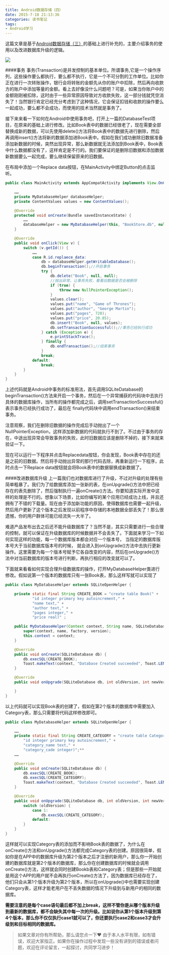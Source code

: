 ```yaml
---
title: Android数据存储（四）
date: 2015-7-18 21:13:36
categories: 读书笔记
tags: 
- Android学习
---
```


这篇文章是基于[Android数据存储（三）](/Android数据存储（三）/)的基础上进行补充的，主要介绍事务的使用以及改进数据库升级的逻辑。

![](http://upload-images.jianshu.io/upload_images/1917079-393f7c91935f519f.png?imageMogr2/auto-orient/strip%7CimageView2/2/w/1240)
<!-- more -->

####事务
事务(Transaction)是并发控制的基本单位。所谓事务,它是一个操作序列，这些操作要么都执行，要么都不执行，它是一个不可分割的工作单位。比如你正在进行一次转账操作，银行会将转账的金额先从你的账户中扣除，然后再向收款方的账户中添加等量的金额。看上去好像没什么问题吧？可是，如果当你账户中的金额刚刚被扣除，这时由于一些异常原因导致对方收款失败，这一部分钱就凭空消失了！当然银行肯定已经充分考虑到了这种情况，它会保证扣钱和收款的操作要么一起成功，要么都不会成功，而使用的技术当然就是事务了。

接下来来看一下如何在Android中使用事务吧，打开上一篇的DatabaseTest项目，在原来的基础上进行修改。比如Book表中的数据已经很老了，现在需要全部替换成新的数据，可以先使用delete()方法将Book表中的数据先进行删除，然后再调用insert()方法将新的数据添加进Book表中。假如在我们成功删除旧数据准备添加新数据的时候，突然出现异常，那么新数据就无法添加到Book表中，Book表中什么数据都没有了，这样肯定是不行的。我们要保证的是删除旧数据和添加数据新数据要么一起完成，要么继续保留原来的旧数据。

在布局中添加一个Replace data按钮，在MainActivity中绑定Button的点击监听。
```java
public class MainActivity extends AppCompatActivity implements View.OnClickListener {

    ……
    private MyDatabaseHelper databaseHelper;
    private ContentValues values = new ContentValues();

    @Override
    protected void onCreate(Bundle savedInstanceState) {
        ……
        databaseHelper = new MyDatabaseHelper(this, "BookStore.db", null, 1);
    }

    @Override
    public void onClick(View v) {    
        switch (v.getId()) {        
            ……
            case R.id.replaece_data:
                db = databaseHelper.getWritableDatabase();
                db.beginTransaction();//开启事务
                try {
                    db.delete("Book", null, null);
                    //抛出异常，让事务失败，看看旧数据是否会被删除
                    if (true) {
                        throw new NullPointerException();
                    }
                    values.clear();
                    values.put("name", "Game of Thrones");
                    values.put("author", "George Martin");
                    values.put("pages", 720);
                    values.put("price", 20.85);
                    db.insert("Book", null, values);
                    db.setTransactionSuccessful();//事务已经执行成功
                } catch (Exception e) {
                    e.printStackTrace();
                } finally {
                    db.endTransaction();//结束事务
                }
                break;
            default:        
                break;
        }
    }
}
```
上述代码就是Android中事务的标准用法，首先调用SQLiteDatabase的beginTransaction()方法来开启一个事务，然后在一个异常捕获的代码块中去执行具体的数据库操作，当所有的操作都完成之后，调用setTransactionSuccessful()表示事务已经执行成功了，最后在 finally代码块中调用endTransaction()来结束事务。

注意观察，我们在删除旧数据的操作完成后手动抛出了一个NullPointerException，这样添加新数据的代码就执行不到了。不过由于事务的存在，中途出现异常会导致事务的失败，此时旧数据应该是删除不掉的，接下来就来验证一下。

现在可以运行一下程序并点击Replacedata按钮，你会发现，Book表中存在的还是之前的旧数据。然后将手动抛出异常的那行代码去除，再重新运行一下程序，此时点击一下Replace data按钮就会将Book表中的数据替换成新数据了。

####改进数据库升级
上一篇我们也对数据库进行了升级，不过对升级的处理有些简单粗暴了。我们为了给数据库添加一张新的表，在onUpgrade()方法中把已经存在的表先删除了，然后强制执行一遍onCreate()方法。你要知道实际开发中这样的处理是不行的。想象以下场景，比如你编写的某个应用已经成功上线，并且还拥有了不错的下载量。现在由于添加新功能的原因，使得数据库也需要一起升级，然后用户更新了这个版本之后发现以前程序中存储的本地数据全部丢失了！那么很遗憾，你的用户群体可能已经流失一大半了。

难道产品发布出去之后还不能升级数据库了？当然不是，其实只需要进行一些合理的控制，就可以保证在升级数据库的时候数据并不会丢失了。下面就来学习一下如何实现这样的功能，每一个数据库版本都会对应一个版本号， 当指定的数据库版本号大于当前数据库版本号的时候， 就会进入到onUpgrade()方法中去执行更新操作。这里需要为每一个版本号赋予它各自改变的内容，然后在onUpgrade()方法中对当前数据库的版本号进行判断，再执行相应的改变就可以了。

下面就来看看如何实现合理升级数据库的操作，打开MyDatabaseHelper类进行修改。假如说第一个版本的数据库只有一张Book表，那么这样写就可以实现了
```java
public class MyDatabaseHelper extends SQLiteOpenHelper {

    private static final String CREATE_BOOK = "create table Book(" +
            "id integer primary key autoincrement," +
            "name text," +
            "author text," +
            "pages integer," +
            "price real)" ;

    public MyDatabaseHelper(Context context, String name, SQLiteDatabase.CursorFactory factory, int version) {
        super(context, name, factory, version);
        this.context = context;
    }

    @Override
    public void onCreate(SQLiteDatabase db) {
        db.execSQL(CREATE_BOOK);
        Toast.makeText(context, "Database Created succeeded", Toast.LENGTH_SHORT).show();
    }

    @Override
    public void onUpgrade(SQLiteDatabase db, int oldVersion, int newVersion) {

    }
}
```
以上代码就可以实现Book表的创建了，假如在第2个版本的数据库中需要加入Category表，那么只需要将代码这样修改即可。
```java
public class MyDatabaseHelper extends SQLiteOpenHelper {

    ……
    private static final String CREATE_CATEGORY = "create table Category(" +
        "id integer primary key autoincrement," +
        "category_name text," +
        "category_cade integer)";**
    ……

    @Override
    public void onCreate(SQLiteDatabase db) {
        db.execSQL(CREATE_BOOK);
        db.execSQL(CREATE_CATEGORY);
        Toast.makeText(context, "Database Created succeeded", Toast.LENGTH_SHORT).show();
    }

    @Override
    public void onUpgrade(SQLiteDatabase db, int oldVersion, int newVersion) {
        switch (oldVersion) {
            case 1:
                db.execSQL(CREATE_CATEGORY);
            default:
        }
    }
}
```
这样就可以实现Category表的添加而不影响Book表的数据了，为什么在onCreate()方法和onUpgrade()方法都完成Category表的创建。原因很简单，假如你是在APP中的数据库升级为第2个版本之后才注册的新用户，那么你一开始创建的数据库就是第2个版本的数据库，那么你在创建数据库的时候就会调用onCreate()方法，这样就会同时创建Bookb表和Category表；但是那些一开始就是用这个APP的用户就不会再执行onCreate()方法了，因为数据库已经存在了，他们只会从第1个版本升级为第2个版本，所以在onUpgrade()中也需要实现创建Category表，这样才能老用户在不丢失数据的情况下升级到与新用户的相同的数据库。

**需要注意的是每个case语句最后都不加上break，这样不管你是从哪个版本升级到最新的数据库，都不会缺失其中每一次的升级。比如说你从第1个版本升级到第4个版本，那么你不仅仅执行case1就可以了，你还要执行case2和case3才会升级到和目标相同的数据库。**

>如果文章对你有所帮助，那么请您点一下❤
>由于本人水平有限，如有错误，欢迎大家指正。如果你在操作过程中发现一些没有讲到的错误或者问题，欢迎在评论留言，一起探讨，共同学习进步！
